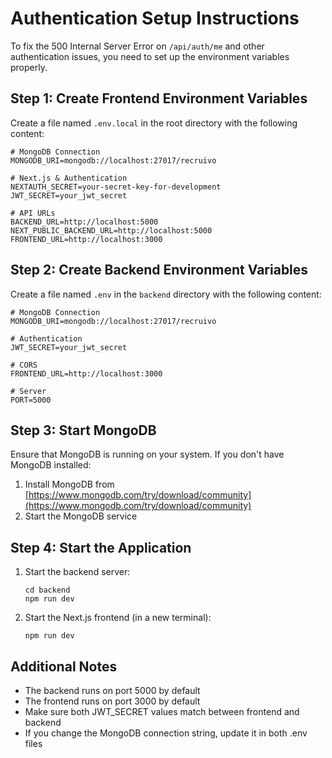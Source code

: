 # Authentication Setup Instructions

To fix the 500 Internal Server Error on `/api/auth/me` and other authentication issues, you need to set up the environment variables properly.

## Step 1: Create Frontend Environment Variables

Create a file named `.env.local` in the root directory with the following content:

```
# MongoDB Connection
MONGODB_URI=mongodb://localhost:27017/recruivo

# Next.js & Authentication
NEXTAUTH_SECRET=your-secret-key-for-development
JWT_SECRET=your_jwt_secret

# API URLs
BACKEND_URL=http://localhost:5000
NEXT_PUBLIC_BACKEND_URL=http://localhost:5000
FRONTEND_URL=http://localhost:3000
```

## Step 2: Create Backend Environment Variables

Create a file named `.env` in the `backend` directory with the following content:

```
# MongoDB Connection
MONGODB_URI=mongodb://localhost:27017/recruivo

# Authentication
JWT_SECRET=your_jwt_secret

# CORS
FRONTEND_URL=http://localhost:3000

# Server
PORT=5000
```

## Step 3: Start MongoDB

Ensure that MongoDB is running on your system. If you don't have MongoDB installed:

1. Install MongoDB from [https://www.mongodb.com/try/download/community](https://www.mongodb.com/try/download/community)
2. Start the MongoDB service

## Step 4: Start the Application

1. Start the backend server:
   ```
   cd backend
   npm run dev
   ```

2. Start the Next.js frontend (in a new terminal):
   ```
   npm run dev
   ```

## Additional Notes

- The backend runs on port 5000 by default
- The frontend runs on port 3000 by default
- Make sure both JWT_SECRET values match between frontend and backend
- If you change the MongoDB connection string, update it in both .env files 